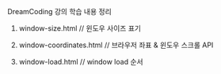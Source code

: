 DreamCoding 강의 학습 내용 정리

1. window-size.html // 윈도우 사이즈 표기

2. window-coordinates.html // 브라우저 좌표 & 윈도우 스크롤 API

3. window-load.html // window load 순서
